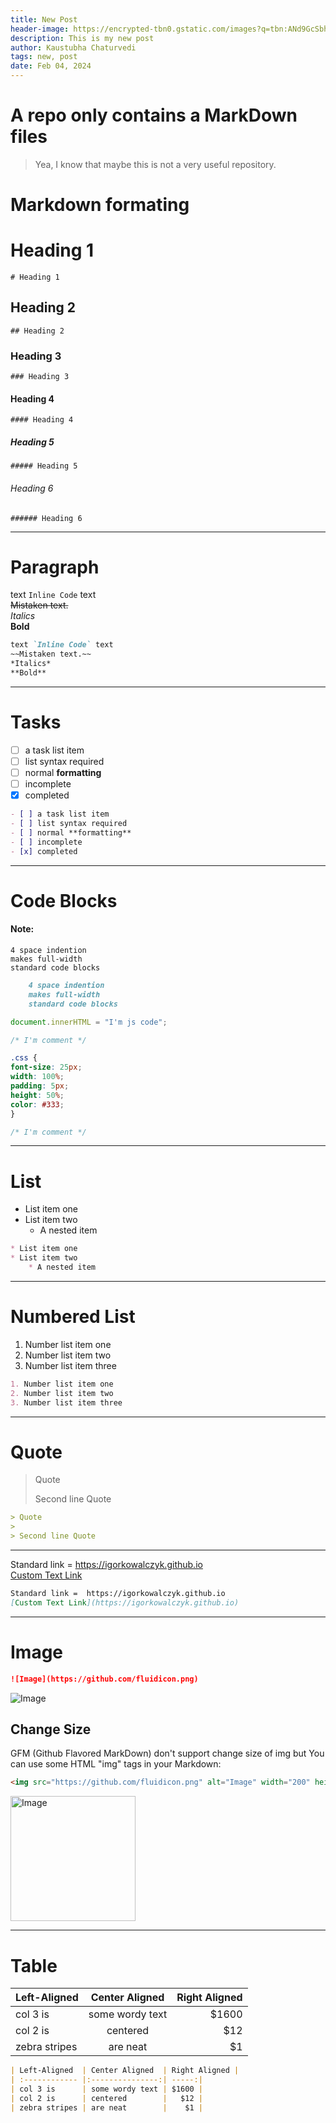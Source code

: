 ```yaml
---
title: New Post
header-image: https://encrypted-tbn0.gstatic.com/images?q=tbn:ANd9GcSbhwzNrngWxm7FE7Q__Dd3jEEeuYeyewgxXA&s
description: This is my new post
author: Kaustubha Chaturvedi
tags: new, post
date: Feb 04, 2024
---
```


# A repo only contains a MarkDown files
> Yea, I know that maybe this is not a very useful repository.

# Markdown formating

# Heading 1
`# Heading 1`

## Heading 2
`## Heading 2`

### Heading 3
`### Heading 3`

#### Heading 4
`#### Heading 4`

##### Heading 5
`##### Heading 5`

###### Heading 6
`###### Heading 6`

---

# Paragraph

text `Inline Code` text		
~~Mistaken text.~~	
*Italics*	
**Bold**	

```markdown
text `Inline Code` text		
~~Mistaken text.~~	
*Italics*	
**Bold**	
```

---

# Tasks

- [ ] a task list item
- [ ] list syntax required
- [ ] normal **formatting**
- [ ] incomplete
- [x] completed

```markdown
- [ ] a task list item
- [ ] list syntax required
- [ ] normal **formatting**
- [ ] incomplete
- [x] completed
```

---

# Code Blocks

#### Note:
    4 space indention
    makes full-width
    standard code blocks
	
```markdown
    4 space indention
    makes full-width
    standard code blocks
```


```js
document.innerHTML = "I'm js code";

/* I'm comment */
```

```css
.css {
font-size: 25px;
width: 100%;
padding: 5px;
height: 50%;
color: #333;
}

/* I'm comment */
```

---

# List

* List item one
* List item two
    * A nested item


```markdown
* List item one
* List item two
    * A nested item
```

---

# Numbered List

1. Number list item one		
2. Number list item two
3. Number list item three

```markdown
1. Number list item one		
2. Number list item two
3. Number list item three
```

---

# Quote

> Quote
> 
> Second line Quote

```markdown
> Quote
> 
> Second line Quote
```


---

Standard link =  https://igorkowalczyk.github.io <br>
[Custom Text Link](https://igorkowalczyk.github.io)

```markdown
Standard link =  https://igorkowalczyk.github.io
[Custom Text Link](https://igorkowalczyk.github.io)
```

---

# Image

```markdown
![Image](https://github.com/fluidicon.png)
```
![Image](https://github.com/fluidicon.png)

## Change Size
GFM (Github Flavored MarkDown) don't support change size of img but You can use some HTML "img" tags in your Markdown:
									       
```html
<img src="https://github.com/fluidicon.png" alt="Image" width="200" height="200"/>
```

<img src="https://github.com/fluidicon.png" alt="Image" width="200" height="200"/>

---

# Table

| Left-Aligned  | Center Aligned  | Right Aligned |
| :------------ |:---------------:| -----:|
| col 3 is      | some wordy text | $1600 |
| col 2 is      | centered        |   $12 |
| zebra stripes | are neat        |    $1 |

```markdown
| Left-Aligned  | Center Aligned  | Right Aligned |
| :------------ |:---------------:| -----:|
| col 3 is      | some wordy text | $1600 |
| col 2 is      | centered        |   $12 |
| zebra stripes | are neat        |    $1 |
```